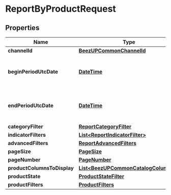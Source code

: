 
# ReportByProductRequest

## Properties
Name | Type | Description | Notes
------------ | ------------- | ------------- | -------------
**channelId** | [**BeezUPCommonChannelId**](BeezUPCommonChannelId.md) |  |  [optional]
**beginPeriodUtcDate** | [**DateTime**](DateTime.md) | The begin date period you want to get the report | 
**endPeriodUtcDate** | [**DateTime**](DateTime.md) | The end date period you want to get the report. | 
**categoryFilter** | [**ReportCategoryFilter**](ReportCategoryFilter.md) |  |  [optional]
**indicatorFilters** | [**List&lt;ReportIndicatorFilter&gt;**](ReportIndicatorFilter.md) |  |  [optional]
**advancedFilters** | [**ReportAdvancedFilters**](ReportAdvancedFilters.md) |  | 
**pageSize** | [**PageSize**](PageSize.md) |  |  [optional]
**pageNumber** | [**PageNumber**](PageNumber.md) |  |  [optional]
**productColumnsToDisplay** | [**List&lt;BeezUPCommonCatalogColumnId&gt;**](BeezUPCommonCatalogColumnId.md) |  |  [optional]
**productState** | [**ProductStateFilter**](ProductStateFilter.md) |  | 
**productFilters** | [**ProductFilters**](ProductFilters.md) |  |  [optional]




